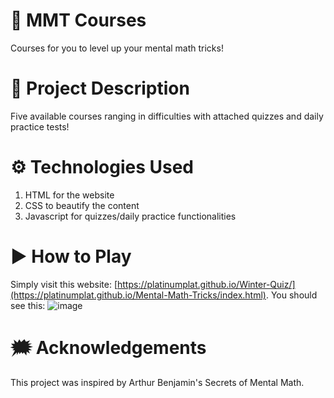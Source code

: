 # 🧮 MMT Courses
 Courses for you to level up your mental math tricks!

# 🧠 Project Description
 Five available courses ranging in difficulties with attached quizzes and daily practice tests!

# ⚙ Technologies Used
1. HTML for the website
2. CSS to beautify the content
3. Javascript for quizzes/daily practice functionalities

# ▶ How to Play
Simply visit this website: [https://platinumplat.github.io/Winter-Quiz/](https://platinumplat.github.io/Mental-Math-Tricks/index.html).
You should see this:
![image]([https://github.com/user-attachments/assets/6c5f4efe-f428-4407-a2c3-f9612b4721d0](https://cloud-1k2jna9cs-hack-club-bot.vercel.app/0image.png))


# 🗯 Acknowledgements
This project was inspired by Arthur Benjamin's Secrets of Mental Math. 
